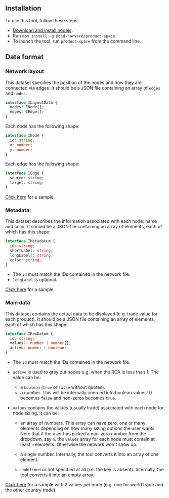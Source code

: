 ## Installation

To use this tool, follow these steps:

* [Download and install nodejs](https://nodejs.org/en/download/).
* Run `npm install -g @cid-harvard/product-space`.
* To launch the tool, run `product-space` from the command line.

## Data format

### Network layout

This dataset specifies the position of the nodes and how they are connected via edges. It should be a JSON file containing an array of `edges` and `nodes`.

```typescript
interface ILayoutData {
  nodes: INode[];
  edges: IEdge[];
}
```

Each node has the following shape:

```typescript
interface INode {
  id: string;
  x: number;
  y: number;
}
```

Each edge has the following shape:

```typescript
interface IEdge {
  source: string;
  target: string;
}
```

[Click here](src/data/testLayoutSmall.json) for a sample.

### Metadata:

This dataset describes the information associated with each node: name and color. It should be a JSON file containing an array of elements, each of which has this shape:

```typescript
interface IMetadatum {
  id: string;
  shortLabel: string;
  longLabel?: string;
  color: string;
}
```

* The `id` must match the IDs contained in the network file.
* `longLabel` is optional.

[Click here](src/data/testMetadataSmall.json) for a sample.

### Main data

This dataset contains the actual data to be displayed (e.g. trade value for each product). It should be a JSON file containing an array of elements, each of which has this shape:

```typescript
interface IRawDatum {
  id: string;
  values?: number | number[];
  active: number | boolean;
}
```

* The `id` must match the IDs contained in the network file.
* `active` is used to grey out nodes e.g. when the RCA is less than 1. The value can be:
  * a `boolean` (`true` or `false` without quotes).
  * a number. This will be internally coerced into boolean values: 0 becomes `false` and non-zeros becomes `true`.
* `values` contains the values (usually trade) associated with each node for node sizing. It can be:

  * an array of numbers. This array can have zero, one or many elements depending on how many sizing options the user wants. Note that if the user has picked a non-zero number from the dropdown, say `n`, the `values` array for each node must contain at least `n` elements. Otherwise the network won't show up.

  * a single number. Internally, the tool converts it into an array of one element.
  * `undefined` or not specified at all (i.e. the key is absent). Internally, the tool converts it into an empty array.

[Click here](src/data/testDataSmall.json) for a sample with 2 values per node (e.g. one for world trade and the other country trade).
